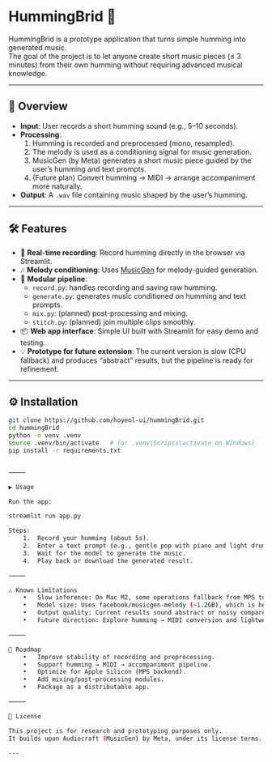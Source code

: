 
# HummingBrid 🎵

HummingBrid is a prototype application that turns simple humming into generated music.  
The goal of the project is to let anyone create short music pieces (≤ 3 minutes) from their own humming without requiring advanced musical knowledge.

---

## 🚀 Overview
- **Input**: User records a short humming sound (e.g., 5–10 seconds).
- **Processing**:
  1. Humming is recorded and preprocessed (mono, resampled).
  2. The melody is used as a conditioning signal for music generation.
  3. MusicGen (by Meta) generates a short music piece guided by the user’s humming and text prompts.
  4. (Future plan) Convert humming → MIDI → arrange accompaniment more naturally.
- **Output**: A `.wav` file containing music shaped by the user’s humming.

---

## 🛠 Features
- 🎤 **Real-time recording**: Record humming directly in the browser via Streamlit.
- 🎶 **Melody conditioning**: Uses [MusicGen](https://github.com/facebookresearch/audiocraft) for melody-guided generation.
- 🧩 **Modular pipeline**:
  - `record.py`: handles recording and saving raw humming.
  - `generate.py`: generates music conditioned on humming and text prompts.
  - `mix.py`: (planned) post-processing and mixing.
  - `stitch.py`: (planned) join multiple clips smoothly.
- 📦 **Web app interface**: Simple UI built with Streamlit for easy demo and testing.
- 💡 **Prototype for future extension**: The current version is slow (CPU fallback) and produces “abstract” results, but the pipeline is ready for refinement.

---

## ⚙️ Installation
```bash
git clone https://github.com/hoyeol-ui/hummingBrid.git
cd hummingBrid
python -m venv .venv
source .venv/bin/activate   # (or .venv\Scripts\activate on Windows)
pip install -r requirements.txt


⸻

▶️ Usage

Run the app:

streamlit run app.py

Steps:
	1.	Record your humming (about 5s).
	2.	Enter a text prompt (e.g., gentle pop with piano and light drums).
	3.	Wait for the model to generate the music.
	4.	Play back or download the generated result.

⸻

⚠️ Known Limitations
	•	Slow inference: On Mac M2, some operations fallback from MPS to CPU, making generation slower.
	•	Model size: Uses facebook/musicgen-melody (~1.2GB), which is heavy for real-time usage.
	•	Output quality: Current results sound abstract or noisy compared to expectations.
	•	Future direction: Explore humming → MIDI conversion and lightweight models for faster generation.

⸻

📌 Roadmap
	•	Improve stability of recording and preprocessing.
	•	Support humming → MIDI → accompaniment pipeline.
	•	Optimize for Apple Silicon (MPS backend).
	•	Add mixing/post-processing modules.
	•	Package as a distributable app.

⸻

📜 License

This project is for research and prototyping purposes only.
It builds upon Audiocraft (MusicGen) by Meta, under its license terms.

---
